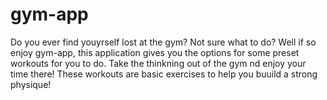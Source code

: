# gym-app

Do you ever find youyrself lost at the gym? Not sure what to do? Well if so enjoy gym-app, this application gives you the options for some preset workouts for you to do. Take the thinkning out of the gym nd enjoy your time there! These workouts are basic exercises to help you buuild a strong physique! 
